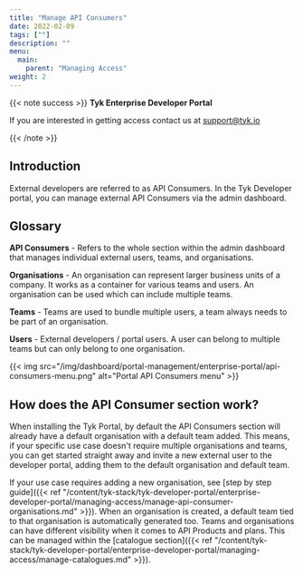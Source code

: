 ```yaml
---
title: "Manage API Consumers"
date: 2022-02-09
tags: [""]
description: ""
menu:
  main:
    parent: "Managing Access"
weight: 2
---
```


{{< note success >}}
**Tyk Enterprise Developer Portal**

If you are interested in getting access contact us at [support@tyk.io](<mailto:support@tyk.io?subject=Tyk Enterprise Portal Beta>)

{{< /note >}}

## Introduction

External developers are referred to as API Consumers. In the Tyk Developer portal, you can manage external API Consumers via the admin dashboard.

## Glossary

**API Consumers** - Refers to the whole section within the admin dashboard that manages individual external users, teams, and organisations.

**Organisations** - An organisation can represent larger business units of a company. It works as a container for various teams and users. An organisation can be used which can include multiple teams.

**Teams** - Teams are used to bundle multiple users, a team always needs to be part of an organisation.

**Users** - External developers / portal users. A user can belong to multiple teams but can only belong to one organisation.

{{< img src="/img/dashboard/portal-management/enterprise-portal/api-consumers-menu.png" alt="Portal API Consumers menu" >}}

## How does the API Consumer section work?

When installing the Tyk Portal, by default the API Consumers section will already have a default organisation with a default team added. This means, if your specific use case doesn't require multiple organisations and teams, you can get started straight away and invite a new external user to the developer portal, adding them to the default organisation and default team.

If your use case requires adding a new organisation, see [step by step guide]({{< ref "/content/tyk-stack/tyk-developer-portal/enterprise-developer-portal/managing-access/manage-api-consumer-organisations.md" >}}). When an organisation is created, a default team tied to that organisation is automatically generated too. Teams and organisations can have different visibility when it comes to API Products and plans. This can be managed within the [catalogue section]({{< ref "/content/tyk-stack/tyk-developer-portal/enterprise-developer-portal/managing-access/manage-catalogues.md" >}}).
